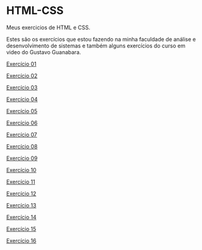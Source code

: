 # HTML-CSS
 Meus exercicios de HTML e CSS.

 Estes são os exercícios que estou fazendo na minha faculdade de análise e desenvolvimento de sistemas e também alguns exercícios do curso em video do Gustavo Guanabara.

<a href="https://vitorvalentimsilva.github.io/HTML-CSS/Exercicio01/sla.html" target="_blank">Exercício 01</a>

<a href="https://vitorvalentimsilva.github.io/HTML-CSS/Exercicio02/pagina.html" target="_blank">Exercício 02</a>

<a href="https://vitorvalentimsilva.github.io/HTML-CSS/Exercicio03/" target="_blank">Exercício 03</a>

<a href="https://vitorvalentimsilva.github.io/HTML-CSS/Exercicio04/" target="_blank">Exercício 04</a>

<a href="https://vitorvalentimsilva.github.io/HTML-CSS/Exercicio05/" target="_blank">Exercício 05</a>

<a href="https://vitorvalentimsilva.github.io/HTML-CSS/Exercicio06/" target="_blank">Exercício 06</a>

<a href="https://vitorvalentimsilva.github.io/HTML-CSS/Exercicio07/" target="_blank">Exercício 07</a>

<a href="https://vitorvalentimsilva.github.io/HTML-CSS/Exercicio08/" target="_blank">Exercício 08</a>

<a href="https://vitorvalentimsilva.github.io/HTML-CSS/Exercicio09/" target="_blank">Exercício 09</a>

<a href="https://vitorvalentimsilva.github.io/HTML-CSS/Exercicio10/" target="_blank">Exercício 10</a>

<a href="https://vitorvalentimsilva.github.io/HTML-CSS/Exercicio11/" target="_blank">Exercício 11</a>

<a href="https://vitorvalentimsilva.github.io/HTML-CSS/Exercicio12/" target="_blank">Exercício 12</a>

<a href="https://vitorvalentimsilva.github.io/HTML-CSS/Exercicio13/" target="_blank">Exercício 13</a>

<a href="https://vitorvalentimsilva.github.io/HTML-CSS/Exercicio14/" target="_blank">Exercício 14</a>

<a href="https://vitorvalentimsilva.github.io/HTML-CSS/Exercicio15/" target="_blank">Exercício 15</a>

<a href="https://vitorvalentimsilva.github.io/HTML-CSS/Exercicio16/" target="_blank">Exercício 16</a>